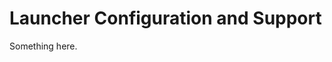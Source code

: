[title]: # (Launcher Configuration and Support)
[tags]: # (XXX)
[priority]: # (4672)
# Launcher Configuration and Support
Something here.
